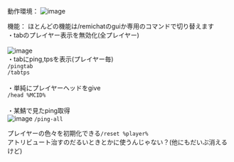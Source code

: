 動作環境：
![image](https://github.com/RemiliiaJP/remichat.sk/assets/105400064/cc656c44-5dd9-4fbc-be6a-8ac0f15d92de)

機能：
ほとんどの機能は/remichatのguiか専用のコマンドで切り替えます<br>
・tabのプレイヤー表示を無効化(全プレイヤー)<br><br>
![image](https://github.com/RemiliiaJP/remichat.sk/assets/105400064/cccfc390-5344-46c0-be1a-0a4e9fcd0be3)<br>
・tabにping,tpsを表示(プレイヤー毎)<br>
``/pingtab``<br>
``/tabtps``<br>
<br>
・単純にプレイヤーヘッドをgive<br>
``/head %MCID%``<br>
<br>
・某鯖で見たping取得<br>
![image](https://github.com/RemiliiaJP/remichat.sk/assets/105400064/6d3d305c-c858-4de7-83ed-c74cb6c11ed7)
``/ping-all``<br>

プレイヤーの色々を初期化できる``/reset %player%``<br>
アトリビュート治すのだるいときとかに使うんじゃない？(他にもだいぶ消えるけど)
